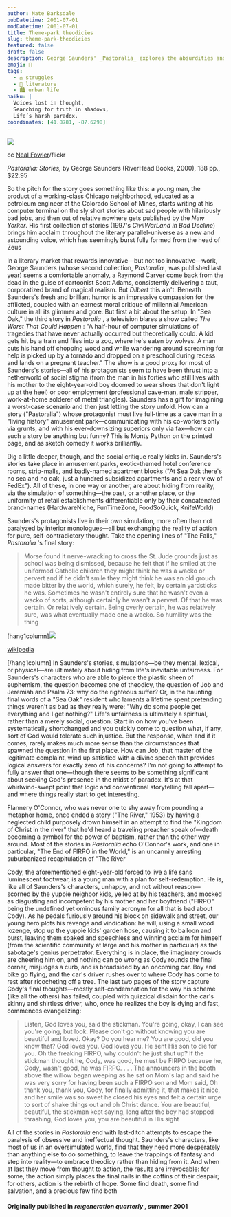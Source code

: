 ```yaml
---
author: Nate Barksdale
pubDatetime: 2001-07-01
modDatetime: 2001-07-01
title: Theme-park theodicies
slug: theme-park-theodicies
featured: false
draft: false
description: George Saunders' _Pastoralia_ explores the absurdities and deeper truths of modern life through the lens of tragicomedy. Here, a young boy's struggle for identity and acceptance ultimately leads to profound questions about love and worth.
emoji: 🤔
tags:
  - ⚖️ struggles
  - 📖 literature
  - 🏙️ urban life
haiku: |
  Voices lost in thought,  
  Searching for truth in shadows,  
  Life’s harsh paradox.
coordinates: [41.8781, -87.6298]
---
```


[![](https://www.natebarksdale.com/wp-content/uploads/2001/07/wheel.jpg)](https://www.natebarksdale.com/wp-content/uploads/2001/07/wheel.jpg)

cc [Neal Fowler](http://www.flickr.com/photos/31878512@N06/3445672346/)/flickr

_Pastoralia: Stories,_ by George Saunders (RiverHead Books, 2000), 188 pp., $22.95

So the pitch for the story goes something like this: a young man, the product of a working-class Chicago neighborhood, educated as a petroleum engineer at the Colorado School of Mines, starts writing at his computer terminal on the sly short stories about sad people with hilariously bad jobs, and then out of relative nowhere gets published by the _New Yorker_. His first collection of stories (1997's _CivilWarLand in Bad Decline_) brings him acclaim throughout the literary parallel-universe as a new and astounding voice, which has seemingly burst fully formed from the head of Zeus

In a literary market that rewards innovative—but not too innovative—work, George Saunders (whose second collection, _Pastoralia_ , was published last year) seems a comfortable anomaly, a Raymond Carver come back from the dead in the guise of cartoonist Scott Adams, consistently delivering a taut, corporatized brand of magical realism. But _Dilbert_ this ain't. Beneath Saunders's fresh and brilliant humor is an impressive compassion for the afflicted, coupled with an earnest moral critique of millennial American culture in all its glimmer and gore. But first a bit about the setup. In "Sea Oak," the third story in _Pastoralia_ , a television blares a show called _The Worst That Could Happen_ : "A half-hour of computer simulations of tragedies that have never actually occurred but theoretically could. A kid gets hit by a train and flies into a zoo, where he's eaten by wolves. A man cuts his hand off chopping wood and while wandering around screaming for help is picked up by a tornado and dropped on a preschool during recess and lands on a pregnant teacher." The show is a good proxy for most of Saunders's stories—all of his protagonists seem to have been thrust into a netherworld of social stigma (from the man in his forties who still lives with his mother to the eight-year-old boy doomed to wear shoes that don't light up at the heel) or poor employment (professional cave-man, male stripper, work-at-home solderer of metal triangles). Saunders has a gift for imagining a worst-case scenario and then just letting the story unfold. How can a story ("Pastoralia") whose protagonist must live full-time as a cave man in a "living history" amusement park—communicating with his co-workers only via grunts, and with his ever-downsizing superiors only via fax—how can such a story be anything but funny? This is Monty Python on the printed page, and as sketch comedy it works brilliantly.

Dig a little deeper, though, and the social critique really kicks in. Saunders's stories take place in amusement parks, exotic-themed hotel conference rooms, strip-malls, and badly-named apartment blocks ("At Sea Oak there's no sea and no oak, just a hundred subsidized apartments and a rear view of FedEx"). All of these, in one way or another, are about hiding from reality, via the simulation of something—the past, or another place, or the uniformity of retail establishments differentiable only by their concatenated brand-names (HardwareNiche, FunTimeZone, FoodSoQuick, KnifeWorld)

Saunders's protagonists live in their own simulation, more often than not paralyzed by interior monologues—all but exchanging the reality of action for pure, self-contradictory thought. Take the opening lines of "The Falls," _Pastoralia_ 's final story:

> Morse found it nerve-wracking to cross the St. Jude grounds just as school was being dismissed, because he felt that if he smiled at the uniformed Catholic children they might think he was a wacko or pervert and if he didn't smile they might think he was an old grouch made bitter by the world, which surely, he felt, by certain yardsticks he was. Sometimes he wasn't entirely sure that he wasn't even a wacko of sorts, although certainly he wasn't a pervert. Of that he was certain. Or relat ively certain. Being overly certain, he was relatively sure, was what eventually made one a wacko. So humility was the thing

[hang1column]![](https://www.natebarksdale.com/wp-content/uploads/2001/07/pastoralia.jpg)

[wikipedia](http://en.wikipedia.org/wiki/Pastoralia)

[/hang1column] In Saunders's stories, simulations—be they mental, lexical, or physical—are ultimately about hiding from life's inevitable unfairness. For Saunders's characters who are able to pierce the plastic sheen of euphemism, the question becomes one of theodicy, the question of Job and Jeremiah and Psalm 73: why do the righteous suffer? Or, in the haunting final words of a "Sea Oak" resident who laments a lifetime spent pretending things weren't as bad as they really were: "Why do some people get everything and I get nothing?" Life's unfairness is ultimately a spiritual, rather than a merely social, question. Start in on how you've been systematically shortchanged and you quickly come to question what, if any, sort of God would tolerate such injustice. But the response, when and if it comes, rarely makes much more sense than the circumstances that spawned the question in the first place. How can Job, that master of the legitimate complaint, wind up satisfied with a divine speech that provides logical answers for exactly zero of his concerns? I'm not going to attempt to fully answer that one—though there seems to be something significant about seeking God's presence in the midst of paradox. It's at that whirlwind-swept point that logic and conventional storytelling fall apart—and where things really start to get interesting.

Flannery O'Connor, who was never one to shy away from pounding a metaphor home, once ended a story ("The River," 1953) by having a neglected child purposely drown himself in an attempt to find the "Kingdom of Christ in the river" that he'd heard a traveling preacher speak of—death becoming a symbol for the power of baptism, rather than the other way around. Most of the stories in _Pastoralia_ echo O'Connor's work, and one in particular, "The End of FIRPO in the World," is an uncannily arresting suburbanized recapitulation of "The River

Cody, the aforementioned eight-year-old forced to live a life sans luminescent footwear, is a young man with a plan for self-redemption. He is, like all of Saunders's characters, unhappy, and not without reason—scorned by the yuppie neighbor kids, yelled at by his teachers, and mocked as disgusting and incompetent by his mother and her boyfriend ("FIRPO" being the undefined yet ominous family acronym for all that is bad about Cody). As he pedals furiously around his block on sidewalk and street, our young hero plots his revenge and vindication: he will, using a small wood lozenge, stop up the yuppie kids' garden hose, causing it to balloon and burst, leaving them soaked and speechless and winning acclaim for himself (from the scientific community at large and his mother in particular) as the sabotage's genius perpetrator. Everything is in place, the imaginary crowds are cheering him on, and nothing can go wrong as Cody rounds the final corner, misjudges a curb, and is broadsided by an oncoming car. Boy and bike go flying, and the car's driver rushes over to where Cody has come to rest after ricocheting off a tree. The last two pages of the story capture Cody's final thoughts—mostly self-condemnation for the way his scheme (like all the others) has failed, coupled with quizzical disdain for the car's skinny and shirtless driver, who, once he realizes the boy is dying and fast, commences evangelizing:

> Listen, God loves you, said the stickman. You're going, okay, I can see you're going, but look. Please don't go without knowing you are beautiful and loved. Okay? Do you hear me? You are good, did you know that? God loves you. God loves you. He sent His son to die for you. Oh the freaking FIRPO, why couldn't he just shut up? If the stickman thought he, Cody, was good, he must be FIRPO because he, Cody, wasn't good, he was FIRPO. . . . The announcers in the booth above the willow began weeping as he sat on Mom's lap and said he was very sorry for having been such a FIRPO son and Mom said, Oh thank you, thank you, Cody, for finally admitting it, that makes it nice, and her smile was so sweet he closed his eyes and felt a certain urge to sort of shake things out and oh Christ dance. You are beautiful, beautiful, the stickman kept saying, long after the boy had stopped thrashing, God loves you, you are beautiful in His sight

All of the stories in _Pastoralia_ end with last-ditch attempts to escape the paralysis of obsessive and ineffectual thought. Saunders's characters, like most of us in an oversimulated world, find that they need more desperately than anything else to do something, to leave the trappings of fantasy and step into reality—to embrace theodicy rather than hiding from it. And when at last they move from thought to action, the results are irrevocable: for some, the action simply places the final nails in the coffins of their despair; for others, action is the rebirth of hope. Some find death, some find salvation, and a precious few find both

#### Originally published in _re:generation quarterly_ , summer 2001
